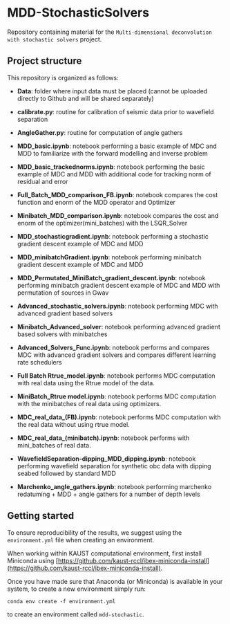 # MDD-StochasticSolvers

Repository containing material for the `Multi-dimensional deconvolution with stochastic solvers` project.


## Project structure
This repository is organized as follows:

* **Data**: folder where input data must be placed (cannot be uploaded directly to Github and will be shared separately)
* **calibrate.py**: routine for calibration of seismic data prior to wavefield separation
* **AngleGather.py**: routine for computation of angle gathers

* **MDD_basic.ipynb**: notebook performing a basic example of MDC and MDD to familiarize with the forward modelling and inverse problem

* **MDD_basic_trackednorms.ipynb**: notebook performing the basic example of MDC and MDD with additional code for tracking norm of residual and error
* **Full_Batch_MDD_comparison_FB.ipynb**: notebook compares the cost function and enorm of the MDD operator and Optimizer
* **Minibatch_MDD_comparison.ipynb**: notebook compares the cost and enorm of the optimizer(mini_batches) with the LSQR_Solver


* **MDD_stochasticgradient.ipynb**: notebook performing a stochastic gradient descent example of MDC and MDD
* **MDD_minibatchGradient.ipynb**: notebook performing minibatch gradient descent example of MDC and MDD
* **MDD_Permutated_MiniBatch_gradient_descent.ipynb**: notebook performing minibatch gradient descent example of MDC and MDD with permutation of sources in Gwav


* **Advanced_stochastic_solvers.ipynb**: notebook performing MDC with advanced gradient based solvers
* **Minibatch_Advanced_solver**: notebook performing advanced gradient based solvers with minibatches
* **Advanced_Solvers_Func.ipynb**: notebook performs and compares MDC with advanced gradient solvers and compares different learning rate schedulers


* **Full Batch Rtrue_model.ipynb**: notebook performs MDC computation with real data using the Rtrue model of the data.
* **MiniBatch_Rtrue model.ipynb**: notebook performs MDC computation with the minibatches of real data using optimizers.


* **MDC_real_data_(FB).ipynb**: notebook performs MDC computation with the real data without using rtrue model.
* **MDC_real_data_(minibatch).ipynb**: notebook performs with mini_batches of real data. 

* **WavefieldSeparation-dipping_MDD_dipping.ipynb**: notebook performing wavefield separation for synthetic obc data with dipping
seabed followed by standard MDD

* **Marchenko_angle_gathers.ipynb**: notebook performing marchenko redatuming + MDD + angle gathers for a number of depth levels


## Getting started
To ensure reproducibility of the results, we suggest using the `environment.yml` file when creating an environment.

When working within KAUST computational environment, first install Miniconda using [https://github.com/kaust-rccl/ibex-miniconda-install](https://github.com/kaust-rccl/ibex-miniconda-install).

Once you have made sure that Anaconda (or Miniconda) is available in your system, to create a new environment simply run:

```
conda env create -f environment.yml
```

to create an environment called `mdd-stochastic`.
